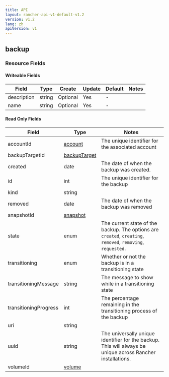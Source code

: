 ```yaml
---
title: API
layout: rancher-api-v1-default-v1.2
version: v1.2
lang: zh
apiVersion: v1
---
```


## backup



### Resource Fields

#### Writeable Fields

Field | Type | Create | Update | Default | Notes
---|---|---|---|---|---
description | string | Optional | Yes | - | 
name | string | Optional | Yes | - | 


#### Read Only Fields

Field | Type   | Notes
---|---|---
accountId | [account]({{site.baseurl}}/rancher/{{page.version}}/{{page.lang}}/api/{{page.apiVersion}}/api-resources/account/)  | The unique identifier for the associated account
backupTargetId | [backupTarget]({{site.baseurl}}/rancher/{{page.version}}/{{page.lang}}/api/{{page.apiVersion}}/api-resources/backupTarget/)  | 
created | date  | The date of when the backup was created.
id | int  | The unique identifier for the backup
kind | string  | 
removed | date  | The date of when the backup was removed
snapshotId | [snapshot]({{site.baseurl}}/rancher/{{page.version}}/{{page.lang}}/api/{{page.apiVersion}}/api-resources/snapshot/)  | 
state | enum  | The current state of the backup. The options are `created`, `creating`, `removed`, `removing`, `requested`.
transitioning | enum  | Whether or not the backup is in a transitioning state
transitioningMessage | string  | The message to show while in a transitioning state
transitioningProgress | int  | The percentage remaining in the transitioning process of the backup
uri | string  | 
uuid | string  | The universally unique identifier for the backup. This will always be unique across Rancher installations.
volumeId | [volume]({{site.baseurl}}/rancher/{{page.version}}/{{page.lang}}/api/{{page.apiVersion}}/api-resources/volume/)  | 


<br>

